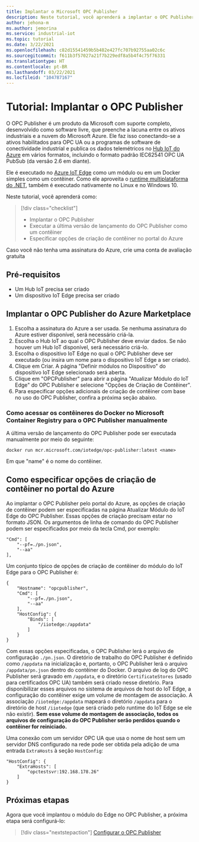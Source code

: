```yaml
---
title: Implantar o Microsoft OPC Publisher
description: Neste tutorial, você aprenderá a implantar o OPC Publisher no modo autônomo.
author: jehona-m
ms.author: jemorina
ms.service: industrial-iot
ms.topic: tutorial
ms.date: 3/22/2021
ms.openlocfilehash: c82d15541459b5b482e427fc707b92755aa02c6c
ms.sourcegitcommit: f611b3f57027a21f7b229edf8a5b4f4c75f76331
ms.translationtype: HT
ms.contentlocale: pt-BR
ms.lasthandoff: 03/22/2021
ms.locfileid: "104787167"
---
```

# <a name="tutorial-deploy-the-opc-publisher"></a>Tutorial: Implantar o OPC Publisher

O OPC Publisher é um produto da Microsoft com suporte completo, desenvolvido como software livre, que preenche a lacuna entre os ativos industriais e a nuvem do Microsoft Azure. Ele faz isso conectando-se a ativos habilitados para OPC UA ou a programas de software de conectividade industrial e publica os dados telemétricos no [Hub IoT do Azure](https://azure.microsoft.com/services/iot-hub/) em vários formatos, incluindo o formato padrão IEC62541 OPC UA PubSub (da versão 2.6 em diante).

Ele é executado no [Azure IoT Edge](https://azure.microsoft.com/services/iot-edge/) como um módulo ou em um Docker simples como um contêiner. Como ele aproveita o [runtime multiplataforma do .NET](https://docs.microsoft.com/dotnet/core/introduction), também é executado nativamente no Linux e no Windows 10.

Neste tutorial, você aprenderá como:

> [!div class="checklist"]
> * Implantar o OPC Publisher
> * Executar a última versão de lançamento do OPC Publisher como um contêiner
> * Especificar opções de criação de contêiner no portal do Azure

Caso você não tenha uma assinatura do Azure, crie uma conta de avaliação gratuita

## <a name="prerequisites"></a>Pré-requisitos

- Um Hub IoT precisa ser criado
- Um dispositivo IoT Edge precisa ser criado

## <a name="deploy-the-opc-publisher-from-the-azure-marketplace"></a>Implantar o OPC Publisher do Azure Marketplace

1. Escolha a assinatura do Azure a ser usada. Se nenhuma assinatura do Azure estiver disponível, será necessário criá-la.
2. Escolha o Hub IoT ao qual o OPC Publisher deve enviar dados. Se não houver um Hub IoT disponível, será necessário criá-lo.
3. Escolha o dispositivo IoT Edge no qual o OPC Publisher deve ser executado (ou insira um nome para o dispositivo IoT Edge a ser criado).
4. Clique em Criar. A página "Definir módulos no Dispositivo" do dispositivo IoT Edge selecionado será aberta.
5. Clique em "OPCPublisher" para abrir a página "Atualizar Módulo do IoT Edge" do OPC Publisher e selecione "Opções de Criação de Contêiner".
6. Para especificar opções adicionais de criação de contêiner com base no uso do OPC Publisher, confira a próxima seção abaixo.


### <a name="accessing-the-microsoft-container-registry-docker-containers-for-opc-publisher-manually"></a>Como acessar os contêineres do Docker no Microsoft Container Registry para o OPC Publisher manualmente

A última versão de lançamento do OPC Publisher pode ser executada manualmente por meio do seguinte:

```
docker run mcr.microsoft.com/iotedge/opc-publisher:latest <name>
```

Em que "name" é o nome do contêiner.

## <a name="specifying-container-create-options-in-the-azure-portal"></a>Como especificar opções de criação de contêiner no portal do Azure
Ao implantar o OPC Publisher pelo portal do Azure, as opções de criação de contêiner podem ser especificadas na página Atualizar Módulo do IoT Edge do OPC Publisher. Essas opções de criação precisam estar no formato JSON. Os argumentos de linha de comando do OPC Publisher podem ser especificados por meio da tecla Cmd, por exemplo:
```
"Cmd": [
    "--pf=./pn.json",
    "--aa"
],
```

Um conjunto típico de opções de criação de contêiner do módulo do IoT Edge para o OPC Publisher é:
```
{
    "Hostname": "opcpublisher",
    "Cmd": [
        "--pf=./pn.json",
        "--aa"
    ],
    "HostConfig": {
        "Binds": [
            "/iiotedge:/appdata"
        ]
    }
}
```

Com essas opções especificadas, o OPC Publisher lerá o arquivo de configuração `./pn.json`. O diretório de trabalho do OPC Publisher é definido como `/appdata` na inicialização e, portanto, o OPC Publisher lerá o arquivo `/appdata/pn.json` dentro do contêiner do Docker. O arquivo de log do OPC Publisher será gravado em `/appdata`, e o diretório `CertificateStores` (usado para certificados OPC UA) também será criado nesse diretório. Para disponibilizar esses arquivos no sistema de arquivos de host do IoT Edge, a configuração do contêiner exige um volume de montagem de associação. A associação `/iiotedge:/appdata` mapeará o diretório `/appdata` para o diretório de host `/iiotedge` (que será criado pelo runtime do IoT Edge se ele não existir).
**Sem esse volume de montagem de associação, todos os arquivos de configuração do OPC Publisher serão perdidos quando o contêiner for reiniciado.**

Uma conexão com um servidor OPC UA que usa o nome de host sem um servidor DNS configurado na rede pode ser obtida pela adição de uma entrada `ExtraHosts` à seção `HostConfig`:

```
"HostConfig": {
    "ExtraHosts": [
        "opctestsvr:192.168.178.26"
    ]
}
```

## <a name="next-steps"></a>Próximas etapas 
Agora que você implantou o módulo do Edge no OPC Publisher, a próxima etapa será configurá-lo:

> [!div class="nextstepaction"]
> [Configurar o OPC Publisher](tutorial-publisher-configure-opc-publisher.md)